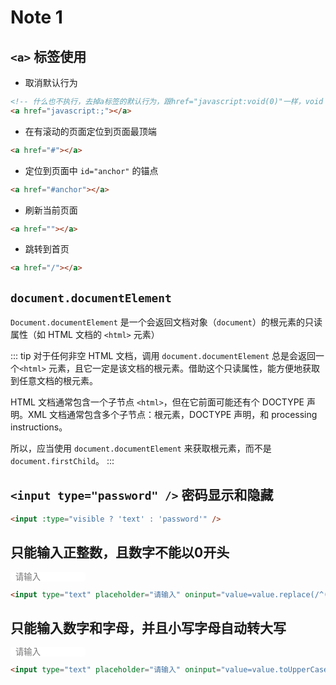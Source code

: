 # Note 1

## `<a>` 标签使用

- 取消默认行为

```html
<!-- 什么也不执行，去掉a标签的默认行为，跟href="javascript:void(0)"一样，void 是JavaScript 的一个运算符，void(0)就是什么也不做 -->
<a href="javascript:;"></a>
```

- 在有滚动的页面定位到页面最顶端

```html
<a href="#"></a>
```

- 定位到页面中 `id="anchor"` 的锚点

```html
<a href="#anchor"></a>
```

- 刷新当前页面

```html
<a href=""></a>
```

- 跳转到首页

```html
<a href="/"></a>
```

## `document.documentElement`

`Document.documentElement` 是一个会返回文档对象（`document`）的根元素的只读属性（如 HTML 文档的 `<html>` 元素）

::: tip
对于任何非空 HTML 文档，调用 `document.documentElement` 总是会返回一个`<html>` 元素，且它一定是该文档的根元素。借助这个只读属性，能方便地获取到任意文档的根元素。

HTML 文档通常包含一个子节点 `<html>`，但在它前面可能还有个 DOCTYPE 声明。XML 文档通常包含多个子节点：根元素，DOCTYPE 声明，和 processing instructions。

所以，应当使用 `document.documentElement` 来获取根元素，而不是 `document.firstChild`。
:::

## `<input type="password" />` 密码显示和隐藏

```html
<input :type="visible ? 'text' : 'password'" />
```

## 只能输入正整数，且数字不能以0开头

<input type="text" class="u-input" placeholder="请输入" oninput="value=value.replace(/^(0+)|[^\d]+/g,'')" />

```html
<input type="text" placeholder="请输入" oninput="value=value.replace(/^(0+)|[^\d]+/g,'')" />
```

## 只能输入数字和字母，并且小写字母自动转大写

<input type="text" class="u-input" placeholder="请输入" oninput="value=value.toUpperCase().replace(/[\W]/g,'')" />

<style>
.u-input {
  width: 120px;
  border: 1px solid var(--vp-c-text-1);
  border-radius: 5px;
  padding: 0 8px;
}
</style>

```html
<input type="text" placeholder="请输入" oninput="value=value.toUpperCase().replace(/[\W]/g,'')" />
```

